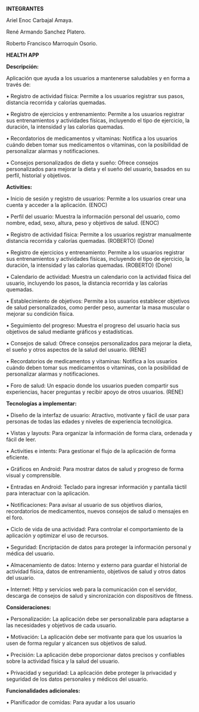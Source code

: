 **INTEGRANTES**

Ariel Enoc Carbajal Amaya.

René Armando Sanchez Platero.

Roberto Francisco Marroquín Osorio.

**HEALTH APP**

**Descripción:**

Aplicación que ayuda a los usuarios a mantenerse saludables y en forma a través de:

  • Registro de actividad física: Permite a los usuarios registrar sus pasos, distancia recorrida y calorías 
    quemadas.
 
  • Registro de ejercicios y entrenamiento: Permite a los usuarios registrar sus entrenamientos y actividades 
    físicas, incluyendo el tipo de ejercicio, la duración, la intensidad y las calorías quemadas.
		
  • Recordatorios de medicamentos y vitaminas: Notifica a los usuarios cuándo deben tomar sus 
    medicamentos o vitaminas, con la posibilidad de personalizar alarmas y notificaciones.
		
  • Consejos personalizados de dieta y sueño: Ofrece consejos personalizados para mejorar la dieta y el sueño 
    del usuario, basados en su perfil, historial y objetivos.

    
**Activities:**

  • Inicio de sesión y registro de usuarios: Permite a los usuarios crear una cuenta y acceder a la aplicación. (ENOC)
	
  • Perfil del usuario: Muestra la información personal del usuario, como nombre, edad, sexo, altura, peso y 
    objetivos de salud. (ENOC)
		
  • Registro de actividad física: Permite a los usuarios registrar manualmente distancia recorrida y calorías 
    quemadas. (ROBERTO) (Done)
		
  • Registro de ejercicios y entrenamiento: Permite a los usuarios registrar sus entrenamientos y actividades 
    físicas, incluyendo el tipo de ejercicio, la duración, la intensidad y las calorías quemadas. (ROBERTO) (Done)
		
  • Calendario de actividad: Muestra un calendario con la actividad física del usuario, incluyendo los pasos, la 
    distancia recorrida y las calorías quemadas.
		
  • Establecimiento de objetivos: Permite a los usuarios establecer objetivos de salud personalizados, como 
    perder peso, aumentar la masa muscular o mejorar su condición física.
		
  • Seguimiento del progreso: Muestra el progreso del usuario hacia sus objetivos de salud mediante gráficos 
    y estadísticas.
		
  • Consejos de salud: Ofrece consejos personalizados para mejorar la dieta, el sueño y otros aspectos de la 
    salud del usuario. (RENE)
		
  • Recordatorios de medicamentos y vitaminas: Notifica a los usuarios cuándo deben tomar sus 
    medicamentos o vitaminas, con la posibilidad de personalizar alarmas y notificaciones. 
		
  • Foro de salud: Un espacio donde los usuarios pueden compartir sus experiencias, hacer preguntas y recibir 
    apoyo de otros usuarios. (RENE)
    
**Tecnologías a implementar:**

  • Diseño de la interfaz de usuario: Atractivo, motivante y fácil de usar para personas de todas las edades y 
    niveles de experiencia tecnológica.
		
  • Vistas y layouts: Para organizar la información de forma clara, ordenada y fácil de leer.
	
  • Activities e intents: Para gestionar el flujo de la aplicación de forma eficiente.
	
  •  Gráficos en Android: Para mostrar datos de salud y progreso de forma visual y comprensible.
	
  • Entradas en Android: Teclado para ingresar información y pantalla táctil para interactuar con la aplicación.
	
  • Notificaciones: Para avisar al usuario de sus objetivos diarios, recordatorios de medicamentos, nuevos 
    consejos de salud o mensajes en el foro.
		
  • Ciclo de vida de una actividad: Para controlar el comportamiento de la aplicación y optimizar el uso de 
    recursos.
		
  • Seguridad: Encriptación de datos para proteger la información personal y médica del usuario.
	
  • Almacenamiento de datos: Interno y externo para guardar el historial de actividad física, datos de 
    entrenamiento, objetivos de salud y otros datos del usuario.
		
  • Internet: Http y servicios web para la comunicación con el servidor, descarga de consejos de salud y 
    sincronización con dispositivos de fitness.

**Consideraciones:**

  • Personalización: La aplicación debe ser personalizable para adaptarse a las necesidades y objetivos de 
    cada usuario.
		
  • Motivación: La aplicación debe ser motivante para que los usuarios la usen de forma regular y alcancen 
    sus objetivos de salud.
		
  • Precisión: La aplicación debe proporcionar datos precisos y confiables sobre la actividad física y la salud 
    del usuario.
		
  • Privacidad y seguridad: La aplicación debe proteger la privacidad y seguridad de los datos personales y 
    médicos del usuario.
    
**Funcionalidades adicionales:**

  • Planificador de comidas: Para ayudar a los usuario
